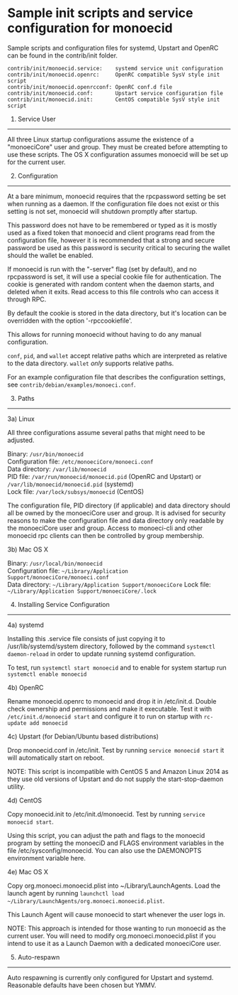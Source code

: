Sample init scripts and service configuration for monoecid
==========================================================

Sample scripts and configuration files for systemd, Upstart and OpenRC
can be found in the contrib/init folder.

    contrib/init/monoecid.service:    systemd service unit configuration
    contrib/init/monoecid.openrc:     OpenRC compatible SysV style init script
    contrib/init/monoecid.openrcconf: OpenRC conf.d file
    contrib/init/monoecid.conf:       Upstart service configuration file
    contrib/init/monoecid.init:       CentOS compatible SysV style init script

1. Service User
---------------------------------

All three Linux startup configurations assume the existence of a "monoeciCore" user
and group.  They must be created before attempting to use these scripts.
The OS X configuration assumes monoecid will be set up for the current user.

2. Configuration
---------------------------------

At a bare minimum, monoecid requires that the rpcpassword setting be set
when running as a daemon.  If the configuration file does not exist or this
setting is not set, monoecid will shutdown promptly after startup.

This password does not have to be remembered or typed as it is mostly used
as a fixed token that monoecid and client programs read from the configuration
file, however it is recommended that a strong and secure password be used
as this password is security critical to securing the wallet should the
wallet be enabled.

If monoecid is run with the "-server" flag (set by default), and no rpcpassword is set,
it will use a special cookie file for authentication. The cookie is generated with random
content when the daemon starts, and deleted when it exits. Read access to this file
controls who can access it through RPC.

By default the cookie is stored in the data directory, but it's location can be overridden
with the option '-rpccookiefile'.

This allows for running monoecid without having to do any manual configuration.

`conf`, `pid`, and `wallet` accept relative paths which are interpreted as
relative to the data directory. `wallet` *only* supports relative paths.

For an example configuration file that describes the configuration settings,
see `contrib/debian/examples/monoeci.conf`.

3. Paths
---------------------------------

3a) Linux

All three configurations assume several paths that might need to be adjusted.

Binary:              `/usr/bin/monoecid`  
Configuration file:  `/etc/monoeciCore/monoeci.conf`  
Data directory:      `/var/lib/monoecid`  
PID file:            `/var/run/monoecid/monoecid.pid` (OpenRC and Upstart) or `/var/lib/monoecid/monoecid.pid` (systemd)  
Lock file:           `/var/lock/subsys/monoecid` (CentOS)  

The configuration file, PID directory (if applicable) and data directory
should all be owned by the monoeciCore user and group.  It is advised for security
reasons to make the configuration file and data directory only readable by the
monoeciCore user and group.  Access to monoeci-cli and other monoecid rpc clients
can then be controlled by group membership.

3b) Mac OS X

Binary:              `/usr/local/bin/monoecid`  
Configuration file:  `~/Library/Application Support/monoeciCore/monoeci.conf`  
Data directory:      `~/Library/Application Support/monoeciCore`
Lock file:           `~/Library/Application Support/monoeciCore/.lock`

4. Installing Service Configuration
-----------------------------------

4a) systemd

Installing this .service file consists of just copying it to
/usr/lib/systemd/system directory, followed by the command
`systemctl daemon-reload` in order to update running systemd configuration.

To test, run `systemctl start monoecid` and to enable for system startup run
`systemctl enable monoecid`

4b) OpenRC

Rename monoecid.openrc to monoecid and drop it in /etc/init.d.  Double
check ownership and permissions and make it executable.  Test it with
`/etc/init.d/monoecid start` and configure it to run on startup with
`rc-update add monoecid`

4c) Upstart (for Debian/Ubuntu based distributions)

Drop monoecid.conf in /etc/init.  Test by running `service monoecid start`
it will automatically start on reboot.

NOTE: This script is incompatible with CentOS 5 and Amazon Linux 2014 as they
use old versions of Upstart and do not supply the start-stop-daemon utility.

4d) CentOS

Copy monoecid.init to /etc/init.d/monoecid. Test by running `service monoecid start`.

Using this script, you can adjust the path and flags to the monoecid program by
setting the monoeciD and FLAGS environment variables in the file
/etc/sysconfig/monoecid. You can also use the DAEMONOPTS environment variable here.

4e) Mac OS X

Copy org.monoeci.monoecid.plist into ~/Library/LaunchAgents. Load the launch agent by
running `launchctl load ~/Library/LaunchAgents/org.monoeci.monoecid.plist`.

This Launch Agent will cause monoecid to start whenever the user logs in.

NOTE: This approach is intended for those wanting to run monoecid as the current user.
You will need to modify org.monoeci.monoecid.plist if you intend to use it as a
Launch Daemon with a dedicated monoeciCore user.

5. Auto-respawn
-----------------------------------

Auto respawning is currently only configured for Upstart and systemd.
Reasonable defaults have been chosen but YMMV.
